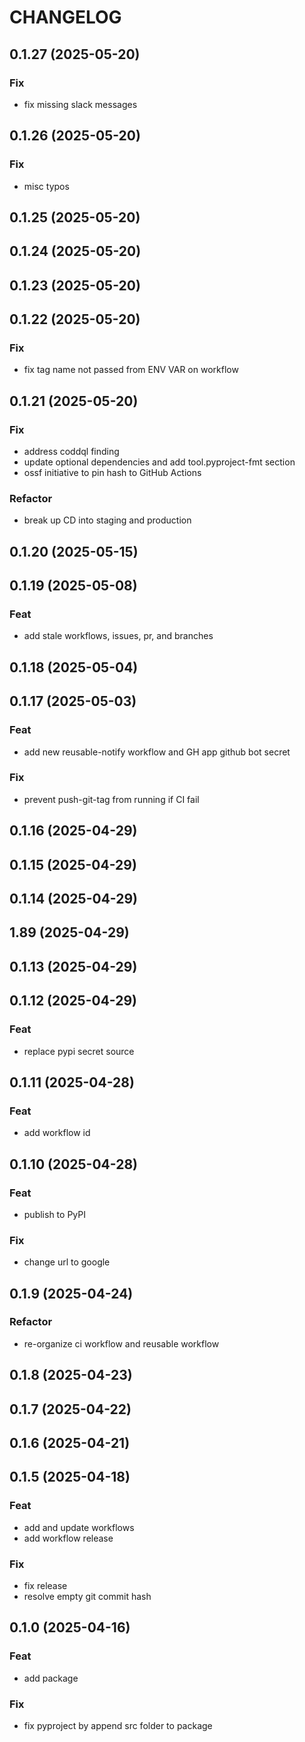 # CHANGELOG

## 0.1.27 (2025-05-20)

### Fix

- fix missing slack messages

## 0.1.26 (2025-05-20)

### Fix

- misc typos

## 0.1.25 (2025-05-20)

## 0.1.24 (2025-05-20)

## 0.1.23 (2025-05-20)

## 0.1.22 (2025-05-20)

### Fix

- fix tag name not passed from ENV VAR on workflow

## 0.1.21 (2025-05-20)

### Fix

- address coddql finding
- update optional dependencies and add tool.pyproject-fmt section
- ossf initiative to pin hash to GitHub Actions

### Refactor

- break up CD into staging and production

## 0.1.20 (2025-05-15)

## 0.1.19 (2025-05-08)

### Feat

- add stale workflows, issues, pr, and branches

## 0.1.18 (2025-05-04)

## 0.1.17 (2025-05-03)

### Feat

- add new reusable-notify workflow and GH app github bot secret

### Fix

- prevent push-git-tag from running if CI fail

## 0.1.16 (2025-04-29)

## 0.1.15 (2025-04-29)

## 0.1.14 (2025-04-29)

## 1.89 (2025-04-29)

## 0.1.13 (2025-04-29)

## 0.1.12 (2025-04-29)

### Feat

- replace pypi secret source

## 0.1.11 (2025-04-28)

### Feat

- add workflow id

## 0.1.10 (2025-04-28)

### Feat

- publish to PyPI

### Fix

- change url to google

## 0.1.9 (2025-04-24)

### Refactor

- re-organize ci workflow and reusable workflow

## 0.1.8 (2025-04-23)

## 0.1.7 (2025-04-22)

## 0.1.6 (2025-04-21)

## 0.1.5 (2025-04-18)

### Feat

- add and update workflows
- add workflow release

### Fix

- fix release
- resolve empty git commit hash

## 0.1.0 (2025-04-16)

### Feat

- add package

### Fix

- fix pyproject by append src folder to package
